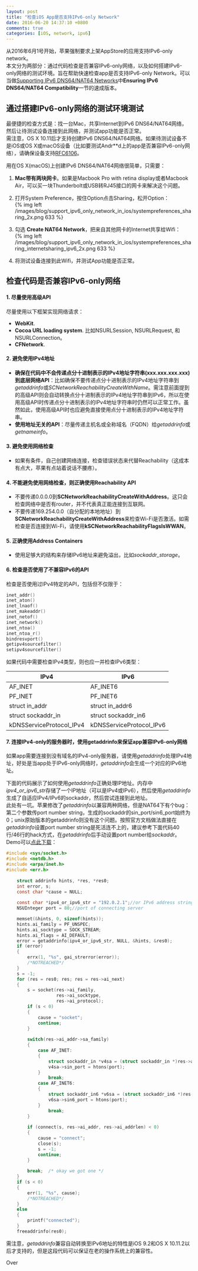```yaml
---
layout: post
title: "检查iOS App是否支持IPv6-only Network"
date: 2016-06-20 14:37:10 +0800
comments: true
categories: [iOS, network, ipv6]
---
```


从2016年6月1号开始，苹果强制要求上架AppStore的应用支持IPv6-only network。  
本文分为两部分：通过代码检查是否兼容IPv6-only网络，以及如何搭建IPv6-only网络的测试环境。旨在帮助快速检查app是否支持IPv6-only Network。可以当做[Supporting IPv6 DNS64/NAT64 Networks](https://developer.apple.com/library/mac/documentation/NetworkingInternetWeb/Conceptual/NetworkingOverview/UnderstandingandPreparingfortheIPv6Transition/UnderstandingandPreparingfortheIPv6Transition.html#//apple_ref/doc/uid/TP40010220-CH213-SW1)中**Ensuring IPv6 DNS64/NAT64 Compatibility**一节的速成版本。

## 通过搭建IPv6-only网络的测试环境测试

最便捷的检查方式是：找一台Mac，共享Internet到IPv6 DNS64/NAT64网络，然后让待测试设备连接到此网络，并测试app功能是否正常。  
需注意，OS X 10.11后才支持创建IPv6 DNS64/NAT64网络。如果待测试设备不是iOS或OS X或macOS设备（比如要测试Andr**d上的app是否兼容IPv6-only网络），请确保设备支持[RFC6106](https://tools.ietf.org/html/rfc6106)。

<!--more-->

用在OS X(macOS)上创建IPv6 DNS64/NAT64网络很简单，只需要：  

1. **Mac带有两块网卡**。如果是Macbook Pro with retina display或者Macbook Air，可以买一块Thunderbolt或USB转RJ45接口的网卡来解决这个问题。  
2. 打开System Preference，按住Option点击Sharing，松开Option：  
{% img left /images/blog/support_ipv6_only_network_in_ios/systempreferences_sharing_2x.png 633 %}  

3. 勾选 **Create NAT64 Network**，把来自其他网卡的Internet共享给Wifi：  
{% img left /images/blog/support_ipv6_only_network_in_ios/systempreferences_sharing_internetsharing_ipv6_2x.png 633 %}  

4. 将测试设备连接到此Wifi，并测试App功能是否正常。

## 检查代码是否兼容IPv6-only网络

#### 1. 尽量使用高级API

尽量使用以下框架实现网络请求：  

- **WebKit**.
- **Cocoa URL loading system**. 比如NSURLSession, NSURLRequest, 和 NSURLConnection。
- **CFNetwork**.

#### 2. 避免使用IPv4地址

- **确保在代码中不会传递点分十进制表示的IPv4地址字符串(xxx.xxx.xxx.xxx)到底层网络API**：比如确保不要传递点分十进制表示的IPv4地址字符串到*getaddrinfo*或*SCNetworkReachabilityCreateWithName*。需注意前面提到的高级API则会自动转换点分十进制表示的IPv4地址字符串到IPv6，所以在使用高级API时传递点分十进制表示的IPv4地址字符串时仍然可以正常工作。虽然如此，使用高级API时也应避免直接使用点分十进制表示的IPv4地址字符串。  
- **使用地址无关的API**：尽量传递主机名或全称域名（FQDN）给*getaddrinfo*或*getnameinfo*。


#### 3. 避免使用网络检查

- 如果有条件，自己创建网络连接，检查错误状态来代替Reachability（这成本有点大，苹果有点站着说话不腰疼）。

#### 4. 不能避免使用网络检查，则正确使用Reachability API
- 不要传递0.0.0.0到**SCNetworkReachabilityCreateWithAddress**。这只会检查网络中是否有router，并不代表真正能连接到互联网。  
- 不要传递169.254.0.0（自分配的本地地址）到**SCNetworkReachabilityCreateWithAddress**来检查Wi-Fi是否激活。如需检查是否连接到Wi-Fi，请使用**kSCNetworkReachabilityFlagsIsWWAN**。

#### 5. 正确使用Address Containers

- 使用足够大的结构来存储IPv6地址来避免溢出，比如*sockaddr_storage*。

#### 6. 检查是否使用了不兼容IPv6的API

检查是否使用过IPv4特定的API，包括但不仅限于：

```c
inet_addr()
inet_aton()
inet_lnaof()
inet_makeaddr()
inet_netof()
inet_network()
inet_ntoa()
inet_ntoa_r()
bindresvport()
getipv4sourcefilter()
setipv4sourcefilter()
```

如果代码中需要检查IPv4类型，则也应一并检查IPv6类型：

IPv4 | IPv6
--------|--------
AF_INET | AF_INET6
PF_INET | PF_INET6
struct in_addr | struct in_addr6
struct sockaddr_in | struct sockaddr_in6
kDNSServiceProtocol_IPv4 | kDNSServiceProtocol_IPv6

#### 7. 连接IPv4-only的服务器时，使用getaddrinfo来保证app兼容IPv6-only网络

如果app需要连接到没有域名的IPv4-only服务器，请使用*getaddrinfo*处理IPv4地址，好处是当app处于IPv6-only网络时，*getaddrinfo*会生成一个对应的IPv6地址。

下面的代码展示了如何使用*getaddrinfo*正确处理IP地址。内存中*ipv4_or_ipv6_str*存储了一个IP地址（可以是IPv4或IPv6），然后使用*getaddrinfo*生成了自适应IPv4/IPv6的sockaddr，然后尝试连接到此地址。  
此处有一坑。苹果修改了*getaddrinfo*以兼容两种网络，但是NAT64下有个bug：第二个参数传port number string，生成的sockaddr的sin_port/sin6_port始终为0；unix原始版本的getaddrinfo则没有这个问题。按照官方文档做法直接在*getaddrinfo*设置port number string是死活连不上的，建议参考下面代码40行/46行的hack方式，在*getaddrinfo*后手动设置port number给*sockaddr*。Demo可以[点此下载](https://github.com/OpenFibers/openfibers.github.com/raw/source/source/images/blog/support_ipv6_only_network_in_ios/ipv6_test.zip)：

```c
#include <sys/socket.h>
#include <netdb.h>
#include <arpa/inet.h>
#include <err.h>
 
    struct addrinfo hints, *res, *res0;
    int error, s;
    const char *cause = NULL;
    
    const char *ipv4_or_ipv6_str = "192.0.2.1";//or IPv6 address string is well
    NSUInteger port = 80;//port of connecting server

    memset(&hints, 0, sizeof(hints));
    hints.ai_family = PF_UNSPEC;
    hints.ai_socktype = SOCK_STREAM;
    hints.ai_flags = AI_DEFAULT;
    error = getaddrinfo(ipv4_or_ipv6_str, NULL, &hints, &res0);
    if (error)
    {
        errx(1, "%s", gai_strerror(error));
        /*NOTREACHED*/
    }
    s = -1;
    for (res = res0; res; res = res->ai_next)
    {
        s = socket(res->ai_family,
                   res->ai_socktype,
                   res->ai_protocol);
        if (s < 0)
        {
            cause = "socket";
            continue;
        }
        
        switch(res->ai_addr->sa_family)
        {
            case AF_INET:
            {
                struct sockaddr_in *v4sa = (struct sockaddr_in *)res->ai_addr;
                v4sa->sin_port = htons(port);
            }
                break;
            case AF_INET6:
            {
                struct sockaddr_in6 *v6sa = (struct sockaddr_in6 *)res->ai_addr;
                v6sa->sin6_port = htons(port);
            }
                break;
        }
        
        if (connect(s, res->ai_addr, res->ai_addrlen) < 0)
        {
            cause = "connect";
            close(s);
            s = -1;
            continue;
        }
        
        break;  /* okay we got one */
    }
    if (s < 0)
    {
        err(1, "%s", cause);
        /*NOTREACHED*/
    }
    else
    {
        printf("connected");
    }
    freeaddrinfo(res0);
```

需注意，*getaddrinfo*兼容自动转换至IPv6地址的特性是iOS 9.2和OS X 10.11.2以后才支持的，但是这段代码可以保证在老的操作系统上的兼容性。  

Over